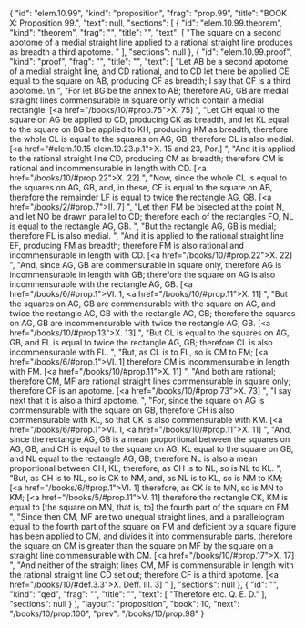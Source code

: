 {
  "id": "elem.10.99",
  "kind": "proposition",
  "frag": "prop.99",
  "title": "BOOK X: Proposition 99.",
  "text": null,
  "sections": [
    {
      "id": "elem.10.99.theorem",
      "kind": "theorem",
      "frag": "",
      "title": "",
      "text": [
        "The square on a second apotome of a medial straight line applied to a rational straight line produces as breadth a third apotome. "
      ],
      "sections": null
    },
    {
      "id": "elem.10.99.proof",
      "kind": "proof",
      "frag": "",
      "title": "",
      "text": [
        "Let AB be a second apotome of a medial straight line, and CD rational, and to CD let there be applied CE equal to the square on AB, producing CF as breadth; I say that CF is a third apotome. \n      ",
        "For let BG be the annex to AB; therefore AG, GB are medial straight lines commensurable in square only which contain a medial rectangle. [<a href=\"/books/10/#prop.75\">X. 75</a>] ",
        "Let CH equal to the square on AG be applied to CD, producing CK as breadth, and let KL equal to the square on BG be applied to KH, producing KM as breadth; therefore the whole CL is equal to the squares on AG, GB; therefore CL is also medial. [<a href=\"#elem.10.15 elem.10.23.p.1\">X. 15 and 23, Por.</a>] ",
        "And it is applied to the rational straight line CD, producing CM as breadth; therefore CM is rational and incommensurable in length with CD. [<a href=\"/books/10/#prop.22\">X. 22</a>] ",
        "Now, since the whole CL is equal to the squares on AG, GB, and, in these, CE is equal to the square on AB, therefore the remainder LF is equal to twice the rectangle AG, GB. [<a href=\"/books/2/#prop.7\">II. 7</a>] ",
        "Let then FM be bisected at the point N, and let NO be drawn parallel to CD; therefore each of the rectangles FO, NL is equal to the rectangle AG, GB. ",
        "But the rectangle AG, GB is medial; therefore FL is also medial. ",
        "And it is applied to the rational straight line EF, producing FM as breadth; therefore FM is also rational and incommensurable in length with CD. [<a href=\"/books/10/#prop.22\">X. 22</a>] ",
        "And, since AG, GB are commensurable in square only, therefore AG is incommensurable in length with GB; therefore the square on AG is also incommensurable with the rectangle AG, GB. [<a href=\"/books/6/#prop.1\">VI. 1</a>, <a href=\"/books/10/#prop.11\">X. 11</a>] ",
        "But the squares on AG, GB are commensurable with the square on AG, and twice the rectangle AG, GB with the rectangle AG, GB; therefore the squares on AG, GB are incommensurable with twice the rectangle AG, GB. [<a href=\"/books/10/#prop.13\">X. 13</a>] ",
        "But CL is equal to the squares on AG, GB, and FL is equal to twice the rectangle AG, GB; therefore CL is also incommensurable with FL. ",
        "But, as CL is to FL, so is CM to FM; [<a href=\"/books/6/#prop.1\">VI. 1</a>] therefore CM is incommensurable in length with FM. [<a href=\"/books/10/#prop.11\">X. 11</a>] ",
        "And both are rational; therefore CM, MF are rational straight lines commensurable in square only; therefore CF is an apotome. [<a href=\"/books/10/#prop.73\">X. 73</a>] ",
        "I say next that it is also a third apotome. ",
        "For, since the square on AG is commensurable with the square on GB, therefore CH is also commensurable with KL, so that CK is also commensurable with KM. [<a href=\"/books/6/#prop.1\">VI. 1</a>, <a href=\"/books/10/#prop.11\">X. 11</a>] ",
        "And, since the rectangle AG, GB is a mean proportional between the squares on AG, GB, and CH is equal to the square on AG, KL equal to the square on GB, and NL equal to the rectangle AG, GB, therefore NL is also a mean proportional between CH, KL; therefore, as CH is to NL, so is NL to KL. ",
        "But, as CH is to NL, so is CK to NM, and, as NL is to KL, so is NM to KM; [<a href=\"/books/6/#prop.1\">VI. 1</a>] therefore, as CK is to MN, so is MN to KM; [<a href=\"/books/5/#prop.11\">V. 11</a>] therefore the rectangle CK, KM is equal to [the square on MN, that is, to] the fourth part of the square on FM. ",
        "Since then CM, MF are two unequal straight lines, and a parallelogram equal to the fourth part of the square on FM and deficient by a square figure has been applied to CM, and divides it into commensurable parts, therefore the square on CM is greater than the square on MF by the square on a straight line commensurable with CM. [<a href=\"/books/10/#prop.17\">X. 17</a>] ",
        "And neither of the straight lines CM, MF is commensurable in length with the rational straight line CD set out; therefore CF is a third apotome. [<a href=\"/books/10/#def.3.3\">X. Deff. III. 3</a>] "
      ],
      "sections": null
    },
    {
      "id": "",
      "kind": "qed",
      "frag": "",
      "title": "",
      "text": [
        "Therefore etc. Q. E. D."
      ],
      "sections": null
    }
  ],
  "layout": "proposition",
  "book": 10,
  "next": "/books/10/prop.100",
  "prev": "/books/10/prop.98"
}
